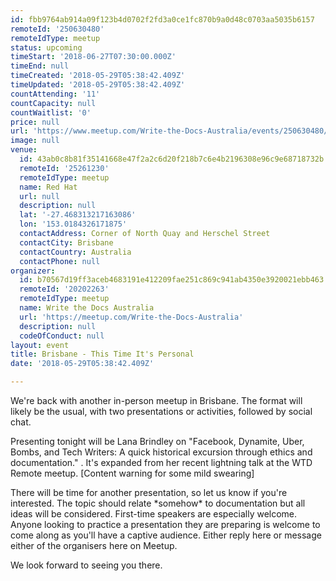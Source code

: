 ```yaml
---
id: fbb9764ab914a09f123b4d0702f2fd3a0ce1fc870b9a0d48c0703aa5035b6157
remoteId: '250630480'
remoteIdType: meetup
status: upcoming
timeStart: '2018-06-27T07:30:00.000Z'
timeEnd: null
timeCreated: '2018-05-29T05:38:42.409Z'
timeUpdated: '2018-05-29T05:38:42.409Z'
countAttending: '11'
countCapacity: null
countWaitlist: '0'
price: null
url: 'https://www.meetup.com/Write-the-Docs-Australia/events/250630480/'
image: null
venue:
  id: 43ab0c8b81f35141668e47f2a2c6d20f218b7c6e4b2196308e96c9e68718732b
  remoteId: '25261230'
  remoteIdType: meetup
  name: Red Hat
  url: null
  description: null
  lat: '-27.468313217163086'
  lon: '153.0184326171875'
  contactAddress: Corner of North Quay and Herschel Street
  contactCity: Brisbane
  contactCountry: Australia
  contactPhone: null
organizer:
  id: b70567d19ff3aceb4683191e412209fae251c869c941ab4350e3920021ebb463
  remoteId: '20202263'
  remoteIdType: meetup
  name: Write the Docs Australia
  url: 'https://meetup.com/Write-the-Docs-Australia'
  description: null
  codeOfConduct: null
layout: event
title: Brisbane - This Time It's Personal
date: '2018-05-29T05:38:42.409Z'

---
```

<p>We're back with another in-person meetup in Brisbane. The format will likely be the usual, with two presentations or activities, followed by social chat.</p> <p>Presenting tonight will be Lana Brindley on "Facebook, Dynamite, Uber, Bombs, and Tech Writers: A quick historical excursion through ethics and documentation." . It's expanded from her recent lightning talk at the WTD Remote meetup. [Content warning for some mild swearing]</p> <p>There will be time for another presentation, so let us know if you're interested. The topic should relate *somehow* to documentation but all ideas will be considered. First-time speakers are especially welcome. Anyone looking to practice a presentation they are preparing is welcome to come along as you'll have a captive audience. Either reply here or message either of the organisers here on Meetup.</p> <p>We look forward to seeing you there.</p>
